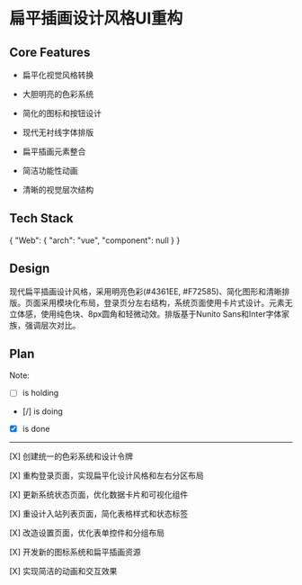# 扁平插画设计风格UI重构

## Core Features

- 扁平化视觉风格转换

- 大胆明亮的色彩系统

- 简化的图标和按钮设计

- 现代无衬线字体排版

- 扁平插画元素整合

- 简洁功能性动画

- 清晰的视觉层次结构

## Tech Stack

{
  "Web": {
    "arch": "vue",
    "component": null
  }
}

## Design

现代扁平插画设计风格，采用明亮色彩(#4361EE, #F72585)、简化图形和清晰排版。页面采用模块化布局，登录页分左右结构，系统页面使用卡片式设计。元素无立体感，使用纯色块、8px圆角和轻微动效。排版基于Nunito Sans和Inter字体家族，强调层次对比。

## Plan

Note: 

- [ ] is holding
- [/] is doing
- [X] is done

---

[X] 创建统一的色彩系统和设计令牌

[X] 重构登录页面，实现扁平化设计风格和左右分区布局

[X] 更新系统状态页面，优化数据卡片和可视化组件

[X] 重设计入站列表页面，简化表格样式和状态标签

[X] 改造设置页面，优化表单控件和分组布局

[X] 开发新的图标系统和扁平插画资源

[X] 实现简洁的动画和交互效果
